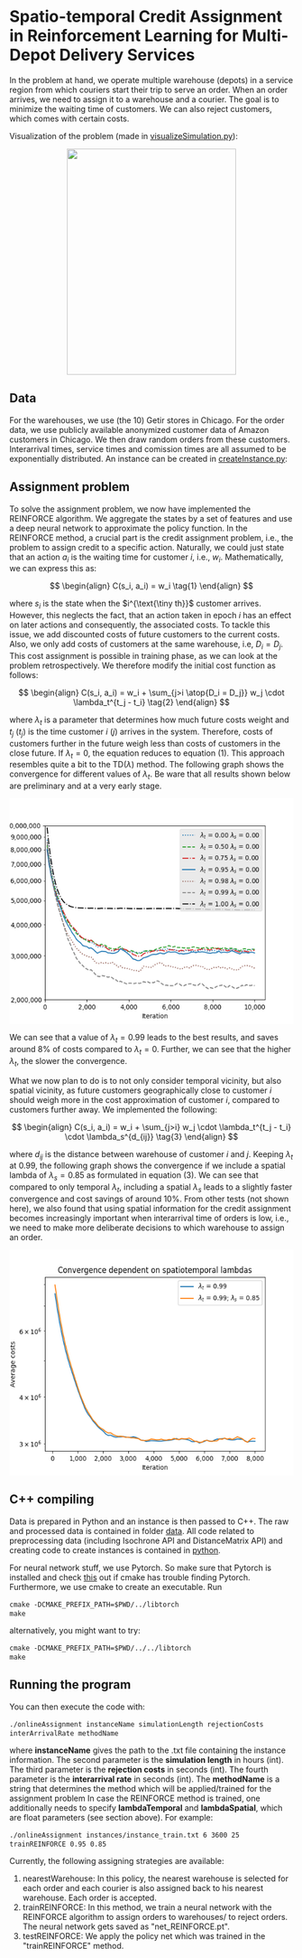 # Spatio-temporal Credit Assignment in Reinforcement Learning for Multi-Depot Delivery Services

In the problem at hand, we operate multiple warehouse (depots) in a service region from which couriers start their trip to serve an order. When an order arrives, we need to assign it to a warehouse and a courier. The goal is to minimize the waiting time of customers. We can also reject customers, which comes with certain costs.

Visualization of the problem (made in [visualizeSimulation.py](python/visualizeSimulation.py)):

<p align="center">
<img src="animation.gif" width="300" height="400" align="center">
</p>


## Data
For the warehouses, we use (the 10) Getir stores in Chicago. For the order data, we use publicly available anonymized customer data of Amazon customers in Chicago. We then draw random orders from these customers. Interarrival times, service times and comission times are all assumed to be exponentially distributed. An instance can be created in [createInstance.py](python/createInstance.py):

## Assignment problem

To solve the assignment problem, we now have implemented the REINFORCE algorithm. We aggregate the states by a set of features and use a deep neural network to approximate the policy function. In the REINFORCE method, a crucial part is the credit assignment problem, i.e., the problem to assign credit to a specific action. Naturally, we could just state that an action $a_i$ is the waiting time for customer $i$, i.e., $w_i$. Mathematically, we can express this as:

$$
\begin{align}
C(s_i, a_i) = w_i \tag{1}
\end{align}
$$

where $s_i$ is the state when the $i^{\text{\tiny th}}$ customer arrives. However, this neglects the fact, that an action taken in epoch $i$ has an effect on later actions and consequently, the associated costs. To tackle this issue, we add discounted costs of future customers to the current costs. Also, we only add costs of customers at the same warehouse, i.e, $D_i = D_j$. This cost assignment is possible in training phase, as we can look at the problem retrospectively. We therefore modify the initial cost function as follows: 

$$
\begin{align}
C(s_i, a_i) = w_i + \sum_{j>i \atop{D_i = D_j}} w_j \cdot \lambda_t^{t_j - t_i} \tag{2}
\end{align}
$$

where $\lambda_t$ is a parameter that determines how much future costs weight and $t_j$ ($t_j$) is the time customer $i$ ($j$) arrives in the system. Therefore, costs of customers further in the future weigh less than costs of customers in the close future. If $\lambda_t = 0$, the equation reduces to equation $(1)$. This approach resembles quite a bit to the TD($\lambda$) method. The following graph shows the convergence for different values of $\lambda_t$. Be ware that all results shown below are preliminary and at a very early stage. 

<p align="center">
<img src="convergenceTemporal.png" width="600" height="400" align="center"></p>

We can see that a value of $\lambda_t = 0.99$ leads to the best results, and saves around 8% of costs compared to $\lambda_t = 0$. Further, we can see that the higher $\lambda_t$, the slower the convergence.

What we now plan to do is to not only consider temporal vicinity, but also spatial vicinity, as future customers geographically close to customer $i$ should weigh more in the cost approximation of customer $i$, compared to customers further away. We implemented the following:

$$
\begin{align}
C(s_i, a_i) = w_i + \sum_{j>i} w_j \cdot \lambda_t^{t_j - t_i} \cdot \lambda_s^{d_{ij}} \tag{3}
\end{align}
$$

where $d_{ij}$ is the distance between warehouse of customer $i$ and $j$. Keeping $\lambda_t$ at  $0.99$, the following graph shows the convergence if we include a spatial lambda of $\lambda_s = 0.85$ as formulated in equation (3). We can see that compared to only temporal $\lambda_t$, including a spatial $\lambda_s$ leads to a slightly faster convergence and cost savings of around 10%. From other tests (not shown here), we also found that using spatial information for the credit assignment becomes increasingly important when interarrival time of orders is low, i.e., we need to make more deliberate decisions to which warehouse to assign an order. 

<p align="center">
<img src="convergenceSpatioTemporal.png" width="600" height="400" align="center"></p>


## C++ compiling 
Data is prepared in Python and an instance is then passed to C++. The raw and processed data is contained in folder [data](data). All code related to preprocessing data (including Isochrone API and DistanceMatrix API) and creating code to create instances is contained in [python](python).

For neural network stuff, we use Pytorch. So make sure that Pytorch is installed and check [this](https://github.com/pytorch/pytorch/issues/12449) out if cmake has trouble finding Pytorch. Furthermore, we use cmake to create an executable. Run 

```
cmake -DCMAKE_PREFIX_PATH=$PWD/../libtorch
make
```
alternatively, you might want to try:

```
cmake -DCMAKE_PREFIX_PATH=$PWD/../../libtorch
make
```

## Running the program

You can then execute the code with:

```
./onlineAssignment instanceName simulationLength rejectionCosts interArrivalRate methodName
```

where **instanceName** gives the path to the .txt file containing the instance information. The second parameter is the **simulation length** in hours (int). The third parameter is the **rejection costs** in seconds (int). The fourth parameter is the **interarrival rate** in seconds (int). The **methodName** is a string that determines the method which will be applied/trained for the assignment problem In case the REINFORCE method is trained, one additionally needs to specify  **lambdaTemporal** and **lambdaSpatial**, which are float parameters (see section above). For example:

```
./onlineAssignment instances/instance_train.txt 6 3600 25 trainREINFORCE 0.95 0.85
```

Currently, the following assigning strategies are available:
1. nearestWarehouse: In this policy, the nearest warehouse is selected for each order and each courier is also assigned back to his nearest warehouse. Each order is accepted.
2. trainREINFORCE: In this method, we train a neural network with the REINFORCE algorithm to assign orders to warehouses/ to reject orders. The neural network gets saved as "net_REINFORCE.pt".
3. testREINFORCE: We apply the policy net which was trained in the "trainREINFORCE" method.

